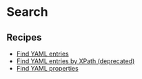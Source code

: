 # Search

## Recipes

* [Find YAML entries](findkey.md)
* [Find YAML entries by XPath \(deprecated\)](findkeybyxpath.md)
* [Find YAML properties](findproperty.md)

